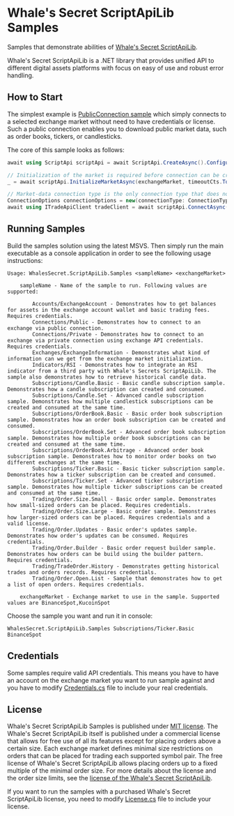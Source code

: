 # Whale's Secret ScriptApiLib Samples

Samples that demonstrate abilities of [Whale's Secret ScriptApiLib](https://www.nuget.org/packages/WhalesSecret.ScriptApiLib).

Whale's Secret ScriptApiLib is a .NET library that provides unified API to different digital assets platforms with focus on easy of use and robust error handling.

## How to Start

The simplest example is [PublicConnection sample](Connections/PublicConnection.cs) which simply connects to a selected exchange market without need to have credentials or license.
Such a public connection enables you to download public market data, such as order books, tickers, or candlesticks.

The core of this sample looks as follows:

```csharp
await using ScriptApi scriptApi = await ScriptApi.CreateAsync().ConfigureAwait(false);

// Initialization of the market is required before connection can be created.
_ = await scriptApi.InitializeMarketAsync(exchangeMarket, timeoutCts.Token).ConfigureAwait(false);

// Market-data connection type is the only connection type that does not need exchange API credentials.
ConnectionOptions connectionOptions = new(connectionType: ConnectionType.MarketData);
await using ITradeApiClient tradeClient = await scriptApi.ConnectAsync(exchangeMarket, connectionOptions).ConfigureAwait(false);
```

## Running Samples

Build the samples solution using the latest MSVS. Then simply run the main executable as a console application in order to see the following usage instructions:

```
Usage: WhalesSecret.ScriptApiLib.Samples <sampleName> <exchangeMarket>

    sampleName - Name of the sample to run. Following values are supported:

        Accounts/ExchangeAccount - Demonstrates how to get balances for assets in the exchange account wallet and basic trading fees. Requires credentials.
        Connections/Public - Demonstrates how to connect to an exchange via public connection.
        Connections/Private - Demonstrates how to connect to an exchange via private connection using exchange API credentials. Requires credentials.
        Exchanges/ExchangeInformation - Demonstrates what kind of information can we get from the exchange market initialization.
        Indicators/RSI - Demonstrates how to integrate an RSI indicator from a third party with Whale's Secrets ScriptApiLib. The sample also demonstrates how to retrieve historical candle data.
        Subscriptions/Candle.Basic - Basic candle subscription sample. Demonstrates how a candle subscription can created and consumed.
        Subscriptions/Candle.Set - Advanced candle subscription sample. Demonstrates how multiple candlestick subscriptions can be created and consumed at the same time.
        Subscriptions/OrderBook.Basic - Basic order book subscription sample. Demonstrates how an order book subscription can be created and consumed.
        Subscriptions/OrderBook.Set - Advanced order book subscription sample. Demonstrates how multiple order book subscriptions can be created and consumed at the same time.
        Subscriptions/OrderBook.Arbitrage - Advanced order book subscription sample. Demonstrates how to monitor order books on two different exchanges at the same time.
        Subscriptions/Ticker.Basic - Basic ticker subscription sample. Demonstrates how a ticker subscription can be created and consumed.
        Subscriptions/Ticker.Set - Advanced ticker subscription sample. Demonstrates how multiple ticker subscriptions can be created and consumed at the same time.
        Trading/Order.Size.Small - Basic order sample. Demonstrates how small-sized orders can be placed. Requires credentials.
        Trading/Order.Size.Large - Basic order sample. Demonstrates how larger-sized orders can be placed. Requires credentials and a valid license.
        Trading/Order.Updates - Basic order's updates sample. Demonstrates how order's updates can be consumed. Requires credentials.
        Trading/Order.Builder - Basic order request builder sample. Demonstrates how orders can be build using the builder pattern. Requires credentials.
        Trading/TradeOrder.History - Demonstrates getting historical trades and orders records. Requires credentials.
        Trading/Order.Open.List - Sample that demonstrates how to get a list of open orders. Requires credentials.

    exchangeMarket - Exchange market to use in the sample. Supported values are BinanceSpot,KucoinSpot
```

Choose the sample you want and run it in console:

```
WhalesSecret.ScriptApiLib.Samples Subscriptions/Ticker.Basic BinanceSpot
```

## Credentials

Some samples require valid API credentials. This means you have to have an account on the exchange market you want to run sample against and you have to modify
[Credentials.cs](Credentials.cs) file to include your real credentials.


## License
          
Whale's Secret ScriptApiLib Samples is published under [MIT license](LICENSE). The Whale's Secret ScriptApiLib itself is published under a commercial license that allows for free
use of all its features except for placing orders above a certain size. Each exchange market defines minimal size restrictions on orders that can be placed for trading each 
supported symbol pair. The free license of Whale's Secret ScriptApiLib allows placing orders up to a fixed multiple of the minimal order size. For more details about the license 
and the order size limits, see the [license of the Whale's Secret ScriptApiLib](https://www.nuget.org/packages/WhalesSecret.ScriptApiLib/1.0.0.64/License).

If you want to run the samples with a purchased Whale's Secret ScriptApiLib license, you need to modify [License.cs](License.cs) file to include your license.
